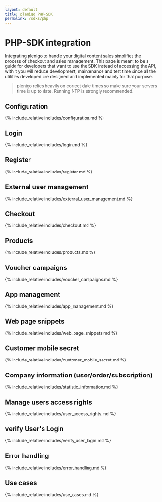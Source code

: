 ```yaml
---
layout: default
title: plenigo PHP-SDK
permalink: /sdks/php
---
```


# PHP-SDK integration

Integrating plenigo to handle your digital content sales simplifies the process of checkout and sales management. This page is meant to be a guide for 
developers that want to use the SDK instead of accessing the API, with it you will reduce development, maintenance and test time since all the utilities 
developed are designed and implemented mainly for that purpose.

> plenigo relies heavily on correct date times so make sure your servers time is up to date. Running NTP is strongly recommended.
 
## Configuration

{% include_relative includes/configuration.md %}

## Login
   
{% include_relative includes/login.md %}

## Register
   
{% include_relative includes/register.md %}

## External user management
   
{% include_relative includes/external_user_management.md %}

## Checkout
   
{% include_relative includes/checkout.md %}

## Products
   
{% include_relative includes/products.md %}

## Voucher campaigns
   
{% include_relative includes/voucher_campaigns.md %}

## App management
   
{% include_relative includes/app_management.md %}

## Web page snippets
   
{% include_relative includes/web_page_snippets.md %}

## Customer mobile secret
   
{% include_relative includes/customer_mobile_secret.md %}

## Company information (user/order/subscription)
   
{% include_relative includes/statistic_information.md %}

## Manage users access rights
   
{% include_relative includes/user_access_rights.md %}

## verify User's Login

{% include_relative includes/verify_user_login.md %}

## Error handling
   
{% include_relative includes/error_handling.md %}

## Use cases
   
{% include_relative includes/use_cases.md %}